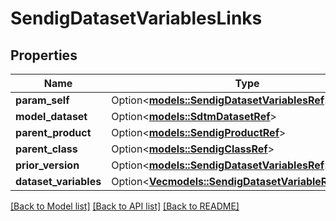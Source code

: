 # SendigDatasetVariablesLinks

## Properties

Name | Type | Description | Notes
------------ | ------------- | ------------- | -------------
**param_self** | Option<[**models::SendigDatasetVariablesRef**](SendigDatasetVariablesRef.md)> |  | [optional]
**model_dataset** | Option<[**models::SdtmDatasetRef**](SdtmDatasetRef.md)> |  | [optional]
**parent_product** | Option<[**models::SendigProductRef**](SendigProductRef.md)> |  | [optional]
**parent_class** | Option<[**models::SendigClassRef**](SendigClassRef.md)> |  | [optional]
**prior_version** | Option<[**models::SendigDatasetVariablesRef**](SendigDatasetVariablesRef.md)> |  | [optional]
**dataset_variables** | Option<[**Vec<models::SendigDatasetVariableRefElement>**](SendigDatasetVariableRefElement.md)> |  | [optional]

[[Back to Model list]](../README.md#documentation-for-models) [[Back to API list]](../README.md#documentation-for-api-endpoints) [[Back to README]](../README.md)


